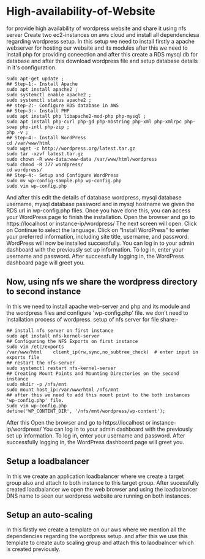 # High-availability-of-Website
for provide high availability of wordpress website and share it using nfs server
Create two ec2-instances on aws cloud and install all dependenciesa regarding wordpress setup.
      In this setup we need to install firstly a apache webserver for hosting our website and its modules after this we need to install php for providing coneection and after this create a RDS mysql db for database and after this download wordpress file and setup database details in it's configuration.

```
sudo apt-get update ;
## Step-1:- Install Apache
sudo apt install apache2 ;
sudo systemctl enable apache2 ;
sudo systemctl status apache2 ;
## step-2:- Configure RDS database in AWS
## Step-3:- Install PHP
sudo apt install php libapache2-mod-php php-mysql ;
sudo apt install php-curl php-gd php-mbstring php-xml php-xmlrpc php-soap php-intl php-zip ;
php -v ;
## Step-4:- Install WordPress
cd /var/www/html
sudo wget -c http://wordpress.org/latest.tar.gz
sudo tar -xzvf latest.tar.gz
sudo chown -R www-data:www-data /var/www/html/wordpress
sudo chmod -R 777 wordpress/
cd wordpress/
## Step-4:- Setup and Configure WordPress
sudo mv wp-config-sample.php wp-config.php
sudo vim wp-config.php
```
And after this edit the details of database wordpress, mysql database username, mysql database password and in mysql hostname we given the RDS url in wp-config.php files.
Once you have done this, you can access your WordPress page to finish the installation. Open the browser and go to https://localhost or instance-ip/wordpress/
The next screen will open. Click on Continue to select the language.
Click on “Install WordPress” to enter your preferred information, including site title, username, and password.
WordPress will now be installed successfully. You can log in to your admin dashboard with the previously set up information.
To log in, enter your username and password.
After successfully logging in, the WordPress dashboard page will greet you.

## Now, using nfs we share the wordpress directory to second instance
In this we need to install apache web-server and php and its module and the wordpress files and configure 'wp-config.php' file. we don't need to installation process of wordpress.
setup of nfs server for file share:-
```
## install nfs server on first instance
sudo apt install nfs-kernel-server
## Configuring the NFS Exports on first instance
sudo vim /etc/exports
/var/www/html    client_ip(rw,sync,no_subtree_check)  # enter input in exports file
## restart the nfs-server
sudo systemctl restart nfs-kernel-server
## Creating Mount Points and Mounting Directories on the second instance
sudo mkdir -p /nfs/mnt
sudo mount host_ip:/var/www/html /nfs/mnt
## after this we need to add this mount point to the both instances 'wp-config.php' file.
sudo vim wp-config.php
define('WP_CONTENT_DIR', '/nfs/mnt/wordpress/wp-content');
```
After this Open the browser and go to https://localhost or instance-ip/wordpress/
You can log in to your admin dashboard with the previously set up information.
To log in, enter your username and password.
After successfully logging in, the WordPress dashboard page will greet you.
 
## Setup a loadbalancer
In this we create an application loadbalancer where we create a target group also and attach to both instance to this target group.
After sucessfully created loadbalancer we open the web browser and using the loadbalancer DNS name to seen our wordpress website are running on both instances.

## Setup an auto-scaling
In this firstly we create a template on our aws where we mention all the dependencies regarding the wordpress setup.
and after this we use this template to create auto scaling group and attach this to laodbalncer which is created previously.
